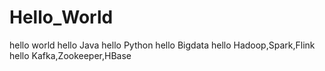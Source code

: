 # Hello_World

hello world
hello Java
hello Python
hello Bigdata
hello Hadoop,Spark,Flink
hello Kafka,Zookeeper,HBase
